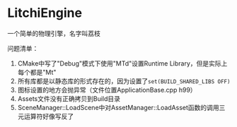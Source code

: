 # LitchiEngine

一个简单的物理引擎，名字叫荔枝



问题清单：

1. CMake中写了"Debug"模式下使用"MTd"设置Runtime Library，但是实际上每个都是"Mt"
2. 所有库都是以静态库的形式存在的，因为设置了`set(BUILD_SHARED_LIBS OFF)`
3. 图标设置的地方会抛异常（文件位置ApplicationBase.cpp h99）
4. Assets文件没有正确拷贝到Build目录
5. SceneManager::LoadScene中对AssetManager::LoadAsset函数的调用三元运算符好像写反了
